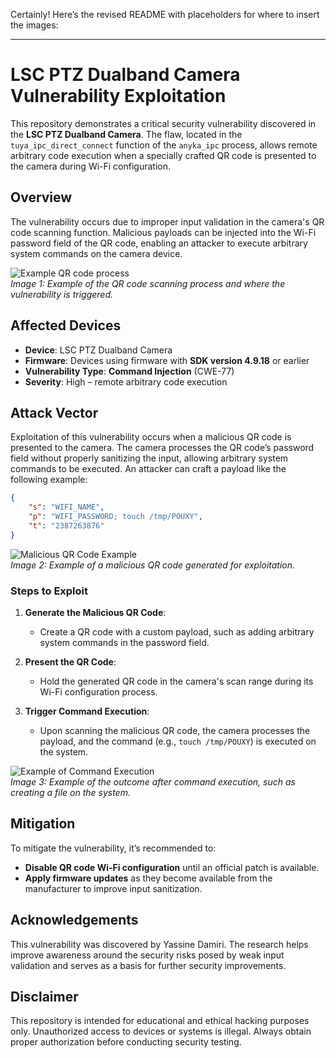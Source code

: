 Certainly! Here’s the revised README with placeholders for where to insert the images:

---

# LSC PTZ Dualband Camera Vulnerability Exploitation

This repository demonstrates a critical security vulnerability discovered in the **LSC PTZ Dualband Camera**. The flaw, located in the `tuya_ipc_direct_connect` function of the `anyka_ipc` process, allows remote arbitrary code execution when a specially crafted QR code is presented to the camera during Wi-Fi configuration.

## Overview

The vulnerability occurs due to improper input validation in the camera's QR code scanning function. Malicious payloads can be injected into the Wi-Fi password field of the QR code, enabling an attacker to execute arbitrary system commands on the camera device.

![Example QR code process](/path/to/your/image1.png)  
*Image 1: Example of the QR code scanning process and where the vulnerability is triggered.*

## Affected Devices

- **Device**: LSC PTZ Dualband Camera
- **Firmware**: Devices using firmware with **SDK version 4.9.18** or earlier
- **Vulnerability Type**: **Command Injection** (CWE-77)
- **Severity**: High – remote arbitrary code execution

## Attack Vector

Exploitation of this vulnerability occurs when a malicious QR code is presented to the camera. The camera processes the QR code’s password field without properly sanitizing the input, allowing arbitrary system commands to be executed. An attacker can craft a payload like the following example:

```json
{
    "s": "WIFI_NAME",
    "p": "WIFI_PASSWORD; touch /tmp/POUXY",
    "t": "2387263876"
}
```

![Malicious QR Code Example](/path/to/your/image2.png)  
*Image 2: Example of a malicious QR code generated for exploitation.*

### Steps to Exploit

1. **Generate the Malicious QR Code**:  
   - Create a QR code with a custom payload, such as adding arbitrary system commands in the password field.

2. **Present the QR Code**:  
   - Hold the generated QR code in the camera's scan range during its Wi-Fi configuration process.

3. **Trigger Command Execution**:  
   - Upon scanning the malicious QR code, the camera processes the payload, and the command (e.g., `touch /tmp/POUXY`) is executed on the system.

![Example of Command Execution](/path/to/your/image3.png)  
*Image 3: Example of the outcome after command execution, such as creating a file on the system.*

## Mitigation

To mitigate the vulnerability, it’s recommended to:
- **Disable QR code Wi-Fi configuration** until an official patch is available.
- **Apply firmware updates** as they become available from the manufacturer to improve input sanitization.

## Acknowledgements

This vulnerability was discovered by Yassine Damiri. The research helps improve awareness around the security risks posed by weak input validation and serves as a basis for further security improvements.

## Disclaimer

This repository is intended for educational and ethical hacking purposes only. Unauthorized access to devices or systems is illegal. Always obtain proper authorization before conducting security testing.

